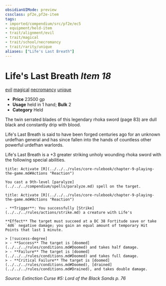 ```yaml
---
obsidianUIMode: preview
cssclass: pf2e,pf2e-item
tags:
- imported/compendium/src/pf2e/ec5
- equipment/held-item
- trait/alignment/evil
- trait/magical
- trait/school/necromancy
- trait/rarity/unique
aliases: ["Life's Last Breath"]
---
```

# Life's Last Breath *Item 18*  
[evil](evil.md)  [magical](magical.md)  [necromancy](necromancy.md)  [unique](unique.md)  

- **Price** 23500 gp
- **Usage** held in 1 hand; **Bulk** 2
- **Category** Held

The twin serrated blades of this legendary rhoka sword (page 83) are dull black and constantly drip with blood.

Life's Last Breath is said to have been forged centuries ago for an unknown urdefhan general and has since fallen into the hands of countless other powerful urdefhan warlords.

Life's Last Breath is a +3 greater striking unholy wounding rhoka sword with the following special abilities.

```ad-embed-ability
title: Activate [R](../../../rules/core-rulebook/chapter-9-playing-the-game.md#Actions "Reaction")

You cast a 9th-level [paralyze](../../../compendium/spells/paralyze.md) spell on the target.
```

```ad-embed-ability
title: Activate [R](../../../rules/core-rulebook/chapter-9-playing-the-game.md#Actions "Reaction")

- **Trigger**: You successfully [Strike](../../../rules/actions/strike.md) a creature with Life's

**Effect** The target must succeed at a DC 38 Fortitude save or take `4d6` negative damage; you gain an equal amount of temporary Hit Points that last 1 minute.

> [!success-degree] 
> - **Success** The target is [doomed](../../../rules/conditions.md#Doomed) and takes half damage.
> - **Failure** The target is [doomed](../../../rules/conditions.md#Doomed) and takes full damage.
> - **Critical Failure** The target is [doomed](../../../rules/conditions.md#Doomed), [drained](../../../rules/conditions.md#Drained), and takes double damage.
```

*Source: Extinction Curse #5: Lord of the Black Sands p. 76*
